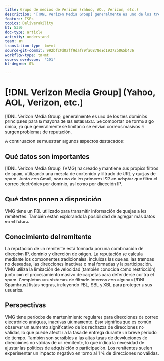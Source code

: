 ```yaml
---
title: Grupo de medios de Verizon (Yahoo, AOL, Verizon, etc.)
description: '[!DNL Verizon Media Group] generalmente es uno de los tres dominios principales para la mayoría de las listas B2C. Se comportan de forma algo única, ya que generalmente se limitan o se envían correos masivos si surgen problemas de reputación.'
feature: ISPs
topics: Deliverability
kt: 5320
doc-type: article
activity: understand
team: TM
translation-type: tm+mt
source-git-commit: 992bfc9d0aff9daf29fa6878ead19372b065b436
workflow-type: tm+mt
source-wordcount: '291'
ht-degree: 0%

---
```



# [!DNL Verizon Media Group] (Yahoo, AOL, Verizon, etc.)

[!DNL Verizon Media Group] generalmente es uno de los tres dominios principales para la mayoría de las listas B2C. Se comportan de forma algo única, ya que generalmente se limitan o se envían correos masivos si surgen problemas de reputación.

A continuación se muestran algunos aspectos destacados:

## Qué datos son importantes

[!DNL Verizon Media Group] (VMG) ha creado y mantiene sus propios filtros de spam, utilizando una mezcla de contenido y filtrado de URL y quejas de spam. Junto con Gmail, son uno de los primeros ISP en adoptar que filtra el correo electrónico por dominio, así como por dirección IP.

## Qué datos ponen a disposición

VMG tiene un FBL utilizado para transmitir información de quejas a los remitentes. También están explorando la posibilidad de agregar más datos en el futuro.

## Conocimiento del remitente

La reputación de un remitente está formada por una combinación de dirección IP, dominio y dirección de origen. La reputación se calcula mediante los componentes tradicionales, incluidas las quejas, las trampas no deseadas, las direcciones inactivas o mal formadas y la participación. VMG utiliza la limitación de velocidad (también conocida como restricción) junto con el procesamiento masivo de carpetas para defenderse contra el spam. Completan sus sistemas de filtrado internos con algunas [!DNL Spamhaus] listas negras, incluyendo PBL, SBL y XBL para proteger a sus usuarios.

## Perspectivas

VMG tiene períodos de mantenimiento regulares para direcciones de correo electrónico antiguas, inactivas últimamente. Esto significa que es común observar un aumento significativo de los rechazos de direcciones no válidas, lo que puede afectar a la tasa de entrega durante un breve periodo de tiempo. También son sensibles a las altas tasas de devoluciones de direcciones no válidas de un remitente, lo que indica la necesidad de ajustar las políticas de adquisición o participación. Los remitentes suelen experimentar un impacto negativo en torno al 1 % de direcciones no válidas.
